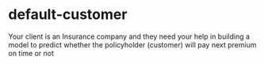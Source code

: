 # default-customer
Your client is an Insurance company and they need your help in building a model to predict
whether the policyholder (customer) will pay next premium on time or not
